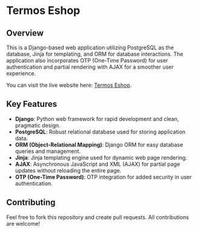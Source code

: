 # Termos Eshop

## Overview
This is a Django-based web application utilizing PostgreSQL as the database, Jinja for templating, and ORM for database interactions. The application also incorporates OTP (One-Time Password) for user authentication and partial rendering with AJAX for a smoother user experience.

You can visit the live website here: [Termos Eshop](https://www.termos.ir).

## Key Features
- **Django**: Python web framework for rapid development and clean, pragmatic design.
- **PostgreSQL**: Robust relational database used for storing application data.
- **ORM (Object-Relational Mapping)**: Django ORM for easy database queries and management.
- **Jinja**: Jinja templating engine used for dynamic web page rendering.
- **AJAX**: Asynchronous JavaScript and XML (AJAX) for partial page updates without reloading the entire page.
- **OTP (One-Time Password)**: OTP integration for added security in user authentication.

## Contributing
Feel free to fork this repository and create pull requests. All contributions are welcome!
